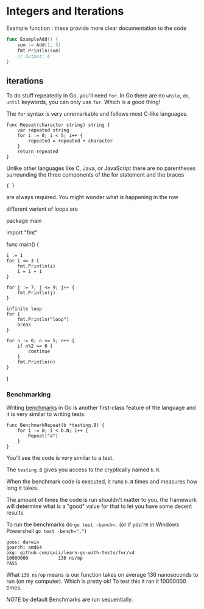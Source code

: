 # Integers and Iterations
Example function : these provide more clear documentation to the code 

```go
func ExampleAdd() {
	sum := Add(1, 5)
	fmt.Println(sum)
	// Output: 6
}
```

## iterations

To do stuff repeatedly in Go, you'll need `for`. In Go there are no `while`, `do`, `until` keywords, you can only use `for`. Which is a good thing!

The `for` syntax is very unremarkable and follows most C-like languages.

```
func Repeat(character string) string {
	var repeated string
	for i := 0; i < 5; i++ {
		repeated = repeated + character
	}
	return repeated
}
```

Unlike other languages like C, Java, or JavaScript there
 are no parentheses surrounding the three components of the for 
statement and the braces

```
{ }
```

are always required. You might wonder what is happening in the row

different varient of loops are 

package main

import "fmt"

func main() {

```
i := 1
for i <= 3 {
    fmt.Println(i)
    i = i + 1
}

for j := 7; j <= 9; j++ {
    fmt.Println(j)
}

infinite loop 
for {
    fmt.Println("loop")
    break
}

for n := 0; n <= 5; n++ {
    if n%2 == 0 {
        continue
    }
    fmt.Println(n)
}

```

}

### Benchmarking

Writing [benchmarks](https://golang.org/pkg/testing/#hdr-Benchmarks) in Go is another first-class feature of the language and it is very similar to writing tests.

```
func BenchmarkRepeat(b *testing.B) {
	for i := 0; i < b.N; i++ {
		Repeat("a")
	}
}
```

You'll see the code is very similar to a test.

The `testing.B` gives you access to the cryptically named `b.N`.

When the benchmark code is executed, it runs `b.N` times and measures how long it takes.

The amount of times the code is run shouldn't matter to 
you, the framework will determine what is a "good" value for that to let
 you have some decent results.

To run the benchmarks do `go test -bench=.` (or if you're in Windows Powershell `go test -bench="."`)

```
goos: darwin
goarch: amd64
pkg: github.com/quii/learn-go-with-tests/for/v4
10000000           136 ns/op
PASS

```

What `136 ns/op` means is our 
function takes on average 136 nanoseconds to run (on my computer). Which
 is pretty ok! To test this it ran it 10000000 times.

*NOTE* by default Benchmarks are run sequentially.
